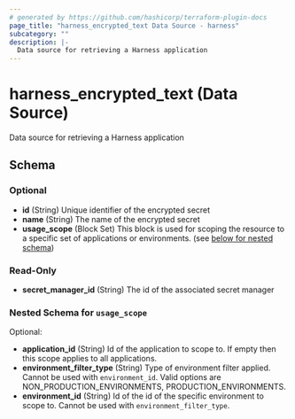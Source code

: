 ```yaml
---
# generated by https://github.com/hashicorp/terraform-plugin-docs
page_title: "harness_encrypted_text Data Source - harness"
subcategory: ""
description: |-
  Data source for retrieving a Harness application
---
```


# harness_encrypted_text (Data Source)

Data source for retrieving a Harness application



<!-- schema generated by tfplugindocs -->
## Schema

### Optional

- **id** (String) Unique identifier of the encrypted secret
- **name** (String) The name of the encrypted secret
- **usage_scope** (Block Set) This block is used for scoping the resource to a specific set of applications or environments. (see [below for nested schema](#nestedblock--usage_scope))

### Read-Only

- **secret_manager_id** (String) The id of the associated secret manager

<a id="nestedblock--usage_scope"></a>
### Nested Schema for `usage_scope`

Optional:

- **application_id** (String) Id of the application to scope to. If empty then this scope applies to all applications.
- **environment_filter_type** (String) Type of environment filter applied. Cannot be used with `environment_id`. Valid options are NON_PRODUCTION_ENVIRONMENTS, PRODUCTION_ENVIRONMENTS.
- **environment_id** (String) Id of the id of the specific environment to scope to. Cannot be used with `environment_filter_type`.


